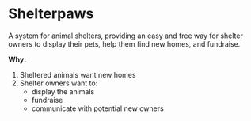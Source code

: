 # Shelterpaws

A system for animal shelters, providing an easy and free way for shelter owners to display their pets, help them find new homes, and fundraise.

**Why:**

1. Sheltered animals want new homes
2. Shelter owners want to:
    - display the animals
    - fundraise
    - communicate with potential new owners

